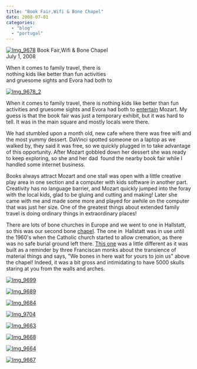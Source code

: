 ```yaml
---
title: "Book Fair,Wifi & Bone Chapel"
date: 2008-07-01
categories: 
  - "blog"
  - "portugal"
---
```


 [![Img_9678](http://soultravelers3new.local/images/2008/07/01/img_9678.jpg "Img_9678")](https://pub-ac94b3f306b24c0dba4238943c97f2e1.r2.dev/photos/uncategorized/2008/07/01/img_9678.jpg) Book Fair,Wifi & Bone Chapel  
July 1, 2008

When it comes to family travel, there is  
nothing kids like better than fun activities  
and gruesome sights and Evora had both to

<!--more-->

[![Img_9678_2](http://soultravelers3new.local/images/2008/07/01/img_9678_2.jpg "Img_9678_2")](https://pub-ac94b3f306b24c0dba4238943c97f2e1.r2.dev/photos/uncategorized/2008/07/01/img_9678_2.jpg)

When it comes to family travel, there is nothing kids like better than fun activities and gruesome sights and Evora had both to [entertain](http://kid-friendly-travel-destinations.suite101.com/article.cfm/culture_and_kids_in_portugal) Mozart. My guess is that the book fair was just a temporary exhibit, but it was hard to tell. It was in the main square and mostly locals were there.

We had stumbled upon a month old, new cafe where there was free wifi and the most yummy dessert. DaVinci spotted someone on a laptop as we walked by, they said it was free, so we quickly plugged in to take advantage of this opportunity. After Mozart gobbled down her dessert she was ready to keep exploring, so she and her dad  found the nearby book fair while I handled some internet business.

Books always attract Mozart and one stall was open with a little creative play area in one section and a computer with kids software in another part. Creativity has no language barrier, and Mozart quickly jumped into the foray with the local kids, glad to be gluing and cutting and making! Later she came with me and made some more and played for awhile on the computer that was just her size. One of the greatest things about extended family travel is doing ordinary things in extraordinary places!

There are lots of bone churches in Europe and we went to one in Hallstatt, so this was our second bone [chapel](http://soultravelers3new.local/2007/10/salt-mine-iron.html). The one in  Hallstatt was in use until the 1960's when the Catholic church started to allow cremation, as there was no safe burial ground left there. [This one](http://www.sacred-destinations.com/portugal/evora-capela-dos-ossos-bones-chapel.htm) was a little different as it was built as a reminder by three Franciscan monks about the transience of material things and says, "We bones in here wait for yours to join us" above the chapel! Indeed, it was a bit gross and intimidating to have 5000 skulls staring at you from the walls and arches.

[![Img_9699](http://soultravelers3new.local/images/2008/07/01/img_9699.jpg "Img_9699")](https://pub-ac94b3f306b24c0dba4238943c97f2e1.r2.dev/photos/uncategorized/2008/07/01/img_9699.jpg)

[![Img_9689](http://soultravelers3new.local/images/2008/07/01/img_9689.jpg "Img_9689")](https://pub-ac94b3f306b24c0dba4238943c97f2e1.r2.dev/photos/uncategorized/2008/07/01/img_9689.jpg)

[![Img_9684](http://soultravelers3new.local/images/2008/07/01/img_9684.jpg "Img_9684")](https://pub-ac94b3f306b24c0dba4238943c97f2e1.r2.dev/photos/uncategorized/2008/07/01/img_9684.jpg)

[![Img_9704](http://soultravelers3new.local/images/2008/07/01/img_9704.jpg "Img_9704")](https://pub-ac94b3f306b24c0dba4238943c97f2e1.r2.dev/photos/uncategorized/2008/07/01/img_9704.jpg)

[![Img_9663](http://soultravelers3new.local/images/2008/07/01/img_9663.jpg "Img_9663")](https://pub-ac94b3f306b24c0dba4238943c97f2e1.r2.dev/photos/uncategorized/2008/07/01/img_9663.jpg)

[![Img_9668](http://soultravelers3new.local/images/2008/07/01/img_9668.jpg "Img_9668")](https://pub-ac94b3f306b24c0dba4238943c97f2e1.r2.dev/photos/uncategorized/2008/07/01/img_9668.jpg)

[![Img_9664](http://soultravelers3new.local/images/2008/07/01/img_9664.jpg "Img_9664")](https://pub-ac94b3f306b24c0dba4238943c97f2e1.r2.dev/photos/uncategorized/2008/07/01/img_9664.jpg)

[![Img_9667](http://soultravelers3new.local/images/2008/07/01/img_9667.jpg "Img_9667")](https://pub-ac94b3f306b24c0dba4238943c97f2e1.r2.dev/photos/uncategorized/2008/07/01/img_9667.jpg)
